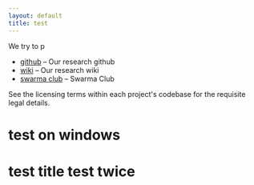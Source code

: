 ```yaml
---
layout: default
title: test
---
```

We try to p

 * [github](https://github.com/bnusss/) &ndash; Our research github
 * [wiki](http://wiki.swarma.net/) &ndash; Our research wiki
 * [swarma club](http://swarma.net) &ndash; Swarma Club

See the licensing terms within each project's codebase for the requisite legal
details.
# test on windows
# test title test twice

